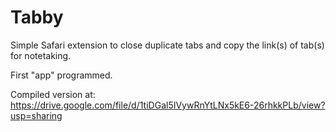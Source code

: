 # Tabby
Simple Safari extension to close duplicate tabs and copy the link(s) of tab(s) for notetaking.

First "app" programmed.

Compiled version at: https://drive.google.com/file/d/1tiDGal5IVywRnYtLNx5kE6-26rhkkPLb/view?usp=sharing
